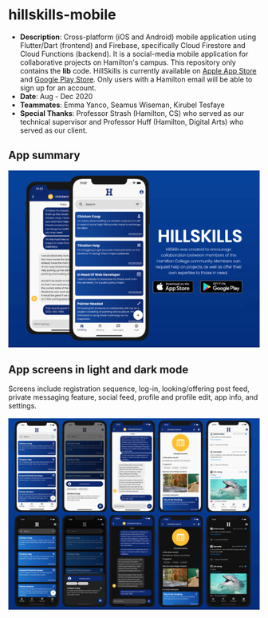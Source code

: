 # hillskills-mobile
* **Description**: Cross-platform (iOS and Android) mobile application using Flutter/Dart (frontend) and Firebase, specifically Cloud Firestore and Cloud Functions (backend). It is a social-media mobile application for collaborative projects on Hamilton's campus. This repository only contains the **lib** code. HillSkills is currently available on [Apple App Store](https://apps.apple.com/us/app/hillskills/id1540851136) and [Google Play Store](https://play.google.com/store/apps/details?id=edu.HamiltonCS.HillSkills). Only users with a Hamilton email will be able to sign up for an account.
* **Date**: Aug - Dec 2020
* **Teammates**: Emma Yanco, Seamus Wiseman, Kirubel Tesfaye
* **Special Thanks**: Professor Strash (Hamilton, CS) who served as our technical supervisor and Professor Huff (Hamilton, Digital Arts) who served as our client.

## App summary
![Screenshot](hillskills-main.png)

## App screens in light and dark mode
Screens include registration sequence, log-in, looking/offering post feed, private messaging feature, social feed, profile and profile edit, app info, and settings. <br><br>
![Screenshot](hillskills-screens.png)
